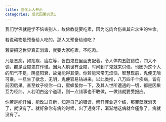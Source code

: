 ```yaml
---
title: 宣化上人开示
categories: 现代因果实录1
---
```




我们学佛就是学不恼害别人，故佛教徒要吃素，因为吃肉会伤害其它众生的生命。 

若说动物是预备给人吃的，那人又预备给谁吃？ 

若要把这世界真正消毒，就要大家吃素，不吃肉。 

 凡是恶疾，如疟疾、癌症等，皆由鬼在里面支配着，令人体内五脏错位，四大不调，都是业障鬼在作怪。因为人夙世有业障，时间到了鬼就来讨债。也因为这个人的阳气不足，阴盛阳衰，故鬼能得其便。你若能常常无烦恼，智慧现前，鬼便无隙可乘。一旦生了欲念，无明，鬼便容易钻进来。以此类推，八万四千个疾病，皆有前因后果。甚至蚊子咬你一口，蜜蜂蛰你一下，及其人世所遭遇的一切，都是因果互为经纬。人若明白这个道理，则一点错事也不敢做，一做错就要受报应。 

你若是能忏悔，能改过自新，知道自己的错误，解开罪业这个结，那罪孽就消灭了，就没有了。就好象你有病的时候，出了通身汗，渐渐地这病就会痊愈了，病就没有了。 